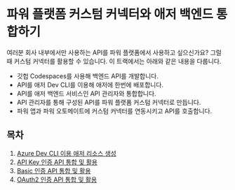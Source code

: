 # 파워 플랫폼 커스텀 커넥터와 애저 백엔드 통합하기 #

여러분 회사 내부에서만 사용하는 API를 파워 플랫폼에서 사용하고 싶으신가요? 그럴 때 커스텀 커넥터를 활용할 수 있습니다. 이 트랙에서는 아래와 같은 내용을 다룹니다.

* 깃헙 Codespaces를 사용해 백엔드 API를 개발합니다.
* API를 애저 Dev CLI를 이용해 애저에 한번에 배포합니다.
* API를 애저 백엔드 서비스인 API 관리자와 통합합니다.
* API 관리자를 통해 구성된 API를 파워 플랫폼 커스텀 커넥터로 만듭니다.
* 파워 앱과 파워 오토메이트에 커스텀 커넥터를 연동시키고 API를 호출합니다.


## 목차 ##

1. [Azure Dev CLI 이용 애저 리소스 생성](./1-azd.md)
2. [API Key 인증 API 통합 및 활용](./2-api-key-auth.md)
3. [Basic 인증 API 통합 및 활용](./3-basic-auth.md)
4. [OAuth2 인증 API 통합 및 활용](./4-oauth2-auth.md)
